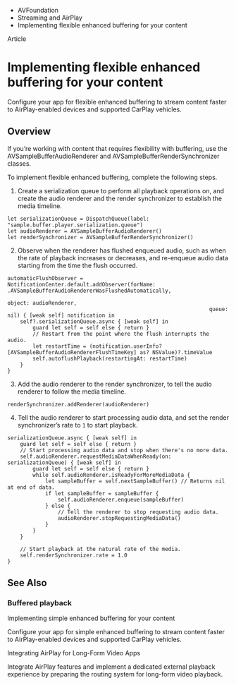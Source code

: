 

- AVFoundation
- Streaming and AirPlay
-  Implementing flexible enhanced buffering for your content 

Article

# Implementing flexible enhanced buffering for your content

Configure your app for flexible enhanced buffering to stream content faster to AirPlay-enabled devices and supported CarPlay vehicles.

## Overview

If you’re working with content that requires flexibility with buffering, use the AVSampleBufferAudioRenderer and AVSampleBufferRenderSynchronizer classes.

To implement flexible enhanced buffering, complete the following steps.

1.  Create a serialization queue to perform all playback operations on, and create the audio renderer and the render synchronizer to establish the media timeline.

```
let serializationQueue = DispatchQueue(label: "sample.buffer.player.serialization.queue")
let audioRenderer = AVSampleBufferAudioRenderer()
let renderSynchronizer = AVSampleBufferRenderSynchronizer()
```

2.  Observe when the renderer has flushed enqueued audio, such as when the rate of playback increases or decreases, and re-enqueue audio data starting from the time the flush occurred.

```
automaticFlushObserver = NotificationCenter.default.addObserver(forName: .AVSampleBufferAudioRendererWasFlushedAutomatically,
                                                                object: audioRenderer,
                                                                queue: nil) { [weak self] notification in
    self?.serializationQueue.async { [weak self] in
        guard let self = self else { return } 
        // Restart from the point where the flush interrupts the audio.
        let restartTime = (notification.userInfo?[AVSampleBufferAudioRendererFlushTimeKey] as? NSValue)?.timeValue
        self.autoflushPlayback(restartingAt: restartTime)
    }
}
```

3.  Add the audio renderer to the render synchronizer, to tell the audio renderer to follow the media timeline.

```
renderSynchronizer.addRenderer(audioRenderer)
```

4.  Tell the audio renderer to start processing audio data, and set the render synchronizer’s rate to `1` to start playback.

```
serializationQueue.async { [weak self] in
    guard let self = self else { return }
    // Start processing audio data and stop when there's no more data.
    self.audioRenderer.requestMediaDataWhenReady(on: serializationQueue) { [weak self] in
        guard let self = self else { return }
        while self.audioRenderer.isReadyForMoreMediaData {
            let sampleBuffer = self.nextSampleBuffer() // Returns nil at end of data.
            if let sampleBuffer = sampleBuffer {
                self.audioRenderer.enqueue(sampleBuffer)
            } else {
                // Tell the renderer to stop requesting audio data.
                audioRenderer.stopRequestingMediaData()
            }
        }
    }

    // Start playback at the natural rate of the media.
    self.renderSynchronizer.rate = 1.0
}
```

## See Also

### Buffered playback

Implementing simple enhanced buffering for your content

Configure your app for simple enhanced buffering to stream content faster to AirPlay-enabled devices and supported CarPlay vehicles.

Integrating AirPlay for Long-Form Video Apps

Integrate AirPlay features and implement a dedicated external playback experience by preparing the routing system for long-form video playback.

